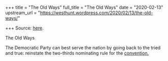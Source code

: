 +++
title = "The Old Ways"
full_title = "The Old Ways"
date = "2020-02-13"
upstream_url = "https://westhunt.wordpress.com/2020/02/13/the-old-ways/"

+++
Source: [here](https://westhunt.wordpress.com/2020/02/13/the-old-ways/).

The Old Ways

The Democratic Party can best serve the nation by going back to the
tried and true: reinstate the two-thirds nominating rule for the
[convention.](https://en.wikipedia.org/wiki/1924_Democratic_National_Convention)
